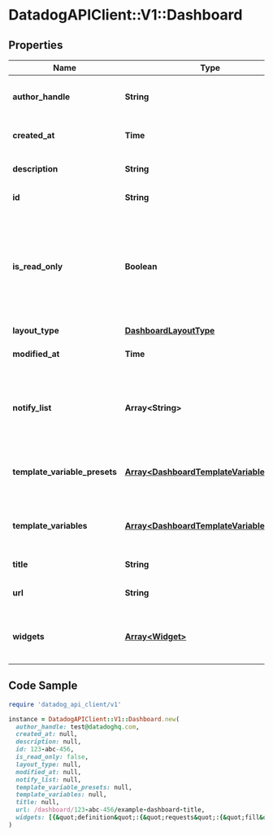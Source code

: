 # DatadogAPIClient::V1::Dashboard

## Properties

| Name | Type | Description | Notes |
| ---- | ---- | ----------- | ----- |
| **author_handle** | **String** | Identifier of the dashboard author. | [optional][readonly] |
| **created_at** | **Time** | Creation date of the dashboard. | [optional][readonly] |
| **description** | **String** | Description of the dashboard. | [optional] |
| **id** | **String** | ID of the dashboard. | [optional][readonly] |
| **is_read_only** | **Boolean** | Whether this dashboard is read-only. If True, only the author and admins can make changes to it. | [optional][default to false] |
| **layout_type** | [**DashboardLayoutType**](DashboardLayoutType.md) |  |  |
| **modified_at** | **Time** | Modification date of the dashboard. | [optional][readonly] |
| **notify_list** | **Array&lt;String&gt;** | List of handles of users to notify when changes are made to this dashboard. | [optional] |
| **template_variable_presets** | [**Array&lt;DashboardTemplateVariablePreset&gt;**](DashboardTemplateVariablePreset.md) | Array of template variables saved views. | [optional] |
| **template_variables** | [**Array&lt;DashboardTemplateVariables&gt;**](DashboardTemplateVariables.md) | List of template variables for this dashboard. | [optional] |
| **title** | **String** | Title of the dashboard. |  |
| **url** | **String** | The URL of the dashboard. | [optional][readonly] |
| **widgets** | [**Array&lt;Widget&gt;**](Widget.md) | List of widgets to display on the dashboard. |  |

## Code Sample

```ruby
require 'datadog_api_client/v1'

instance = DatadogAPIClient::V1::Dashboard.new(
  author_handle: test@datadoghq.com,
  created_at: null,
  description: null,
  id: 123-abc-456,
  is_read_only: false,
  layout_type: null,
  modified_at: null,
  notify_list: null,
  template_variable_presets: null,
  template_variables: null,
  title: null,
  url: /dashboard/123-abc-456/example-dashboard-title,
  widgets: [{&quot;definition&quot;:{&quot;requests&quot;:{&quot;fill&quot;:{&quot;q&quot;:&quot;system.cpu.user&quot;}},&quot;type&quot;:&quot;hostmap&quot;}}]
)
```

